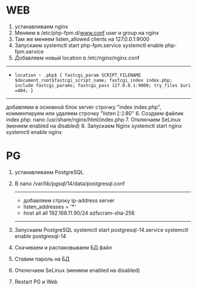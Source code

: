 # WEB

1. устанавливаем nginx
2. Меняем в /etc/php-fpm.d/www.conf user и group на nginx
3. Там же меняем listen_allowed clients на 127.0.0.1:9000
4. Запускаем 
systemctl start php-fpm.service
systemctl enable php-fpm.service
5. Добавляем новый location в /etc/nginx/nginx.conf 
------------------------------------
 - `location ~ .php$ {
        fastcgi_param SCRIPT_FILENAME $document_root$fastcgi_script_name;
        fastcgi_index index.php;
        include fastcgi_params;
        fastcgi_pass 127.0.0.1:9000;
        try_files $uri =404;
        }`
------------------------------------
добавляем в основной блок server строчку "index index.php", комментируем или удаляем строчку "listen  [::]:80"
6. Создаем файлик index.php: nano /usr/share/nginx/html/index.php
7. Отключаем SeLinux (меняем enabled на disabled)
8. Запускаем Nginx 
systemctl start nginx
systemctl enable nginx


# PG
 
1. устанавливаем PostgreSQL
2. В nano /var/lib/pgsql/14/data/postgresql.conf

    ---------------------------------
    -  добавляем строку ip-address server
    - listen_addresses = '*'
    - host    all       all        192.168.11.90/24      azfscram-sha-256
    --------------------------------

3. Запускаем PostgreSQL 
    systemctl start postgresql-14.service 
    systemctl enable postgresql-14
4. Скачиваем и распаковываем БД файл 
5. Ставим пароль на БД
6. Отключаем SeLinux (меняем enabled на disabled)
7. Restart PG и Web

